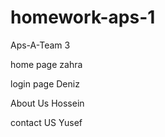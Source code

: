 # homework-aps-1

Aps-A-Team 3

home page zahra

login page  Deniz

About Us  Hossein

contact US Yusef
